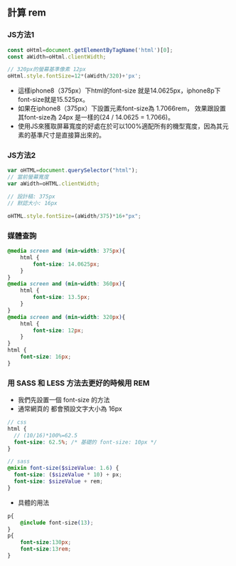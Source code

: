 ## 計算 rem

### JS方法1

```js
const oHtml=document.getElementByTagName('html')[0];
const aWidth=oHtml.clientWidth;

// 320px的螢幕基準像素 12px
oHtml.style.fontSize=12*(aWidth/320)+'px';
```

* 這樣iphone8（375px）下html的font-size 就是14.0625px，iphone8p下font-size就是15.525px。
* 如果在iphone8（375px）下設置元素font-size為 1.7066rem， 效果跟設置其font-size為 24px 是一樣的(24 / 14.0625 = 1.7066)。
* 使用JS來獲取屏幕寬度的好處在於可以100%適配所有的機型寬度，因為其元素的基準尺寸是直接算出來的。

### JS方法2

```js
var oHTML=document.querySelector("html");
// 當前螢幕寬度
var aWidth=oHTML.clientWidth;

// 設計稿: 375px
// 默認大小: 16px

oHTML.style.fontSize=(aWidth/375)*16+"px";
```



### 媒體查詢

```css
@media screen and (min-width: 375px){
    html {
        font-size: 14.0625px;   
    }
}
@media screen and (min-width: 360px){
    html {
        font-size: 13.5px;
    }
}
@media screen and (min-width: 320px){
    html {
        font-size: 12px;
    }
}
html {
    font-size: 16px;
}
```

### 用 SASS 和 LESS 方法去更好的時候用 REM

- 我們先設置一個 font-size 的方法
- 通常網頁的 <body> 都會預設文字大小為 16px

```scss
// css 
html {
  // (10/16)*100%=62.5
  font-size: 62.5%; /* 基礎的 font-size: 10px */
}

// sass
@mixin font-size($sizeValue: 1.6) {
  font-size: ($sizeValue * 10) + px;
  font-size: $sizeValue + rem;
}
```

- 具體的用法

```css
p{
    @include font-size(13);
}
p{
    font-size:130px;
    font-size:13rem;
}
```


